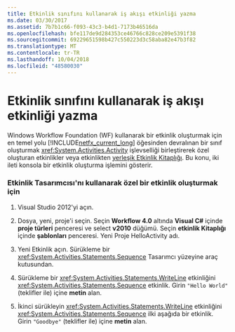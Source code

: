 ```yaml
---
title: Etkinlik sınıfını kullanarak iş akışı etkinliği yazma
ms.date: 03/30/2017
ms.assetid: 7b7b1c66-f093-43c3-b4d1-7173b46516da
ms.openlocfilehash: bfe117de9d284353ce46766c828ce209e5391f38
ms.sourcegitcommit: 69229651598b427c550223d3c58aba82e47b3f82
ms.translationtype: MT
ms.contentlocale: tr-TR
ms.lasthandoff: 10/04/2018
ms.locfileid: "48580030"
---
```

# <a name="workflow-activity-authoring-using-the-activity-class"></a>Etkinlik sınıfını kullanarak iş akışı etkinliği yazma
Windows Workflow Foundation (WF) kullanarak bir etkinlik oluşturmak için en temel yolu [!INCLUDE[netfx_current_long](../../../includes/netfx-current-long-md.md)] öğesinden devralınan bir sınıf oluşturmak <xref:System.Activities.Activity> işlevselliği birleştirerek özel oluşturan etkinlikler veya etkinlikten [yerleşik Etkinlik Kitaplığı](../../../docs/framework/windows-workflow-foundation/net-framework-4-5-built-in-activity-library.md). Bu konu, iki ileti konsola bir etkinlik oluşturma işlemini gösterir.

### <a name="to-create-a-custom-activity-using-the-activity-designer"></a>Etkinlik Tasarımcısı'nı kullanarak özel bir etkinlik oluşturmak için

1.  Visual Studio 2012'yi açın.

2.  Dosya, yeni, proje'i seçin. Seçin **Workflow 4.0** altında **Visual C#** içinde **proje türleri** penceresi ve select **v2010** düğümü. Seçin **etkinlik Kitaplığı** içinde **şablonları** penceresi. Yeni Proje HelloActivity adı.

3.  Yeni Etkinlik açın.  Sürükleme bir <xref:System.Activities.Statements.Sequence> Tasarımcı yüzeyine araç kutusundan.

4.  Sürükleme bir <xref:System.Activities.Statements.WriteLine> etkinliğini <xref:System.Activities.Statements.Sequence> etkinlik. Girin `"Hello World"` (teklifler ile) içine **metin** alan.

5.  İkinci sürükleyin <xref:System.Activities.Statements.WriteLine> etkinliğini <xref:System.Activities.Statements.Sequence> ilki aşağıda bir etkinlik. Girin `"Goodbye"` (teklifler ile) içine **metin** alan.
